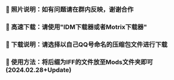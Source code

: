 ### 🏀 照片说明：如有问题请在群内反映，谢谢合作

### 🚀 高速下载：请使用"IDM下载器或者Motrix下载器"

### 🎨 下载说明：请选择以自己QQ号命名的压缩包文件进行下载

### 🎉 使用方法：将后缀为IFF的文件放至Mods文件夹即可 (2024.02.28+Update)
